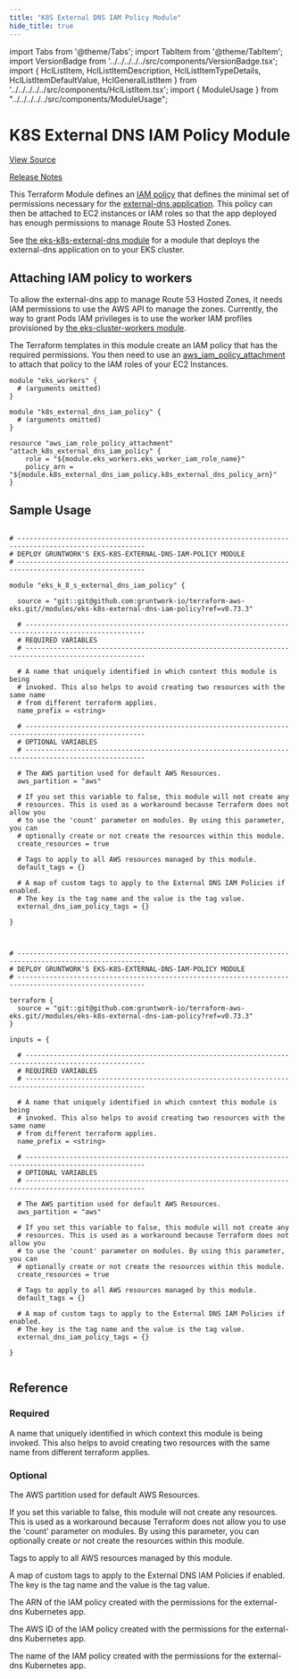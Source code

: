 ```yaml
---
title: "K8S External DNS IAM Policy Module"
hide_title: true
---
```


import Tabs from '@theme/Tabs';
import TabItem from '@theme/TabItem';
import VersionBadge from '../../../../../src/components/VersionBadge.tsx';
import { HclListItem, HclListItemDescription, HclListItemTypeDetails, HclListItemDefaultValue, HclGeneralListItem } from '../../../../../src/components/HclListItem.tsx';
import { ModuleUsage } from "../../../../../src/components/ModuleUsage";

<VersionBadge repoTitle="Amazon EKS" version="0.73.3" lastModifiedVersion="0.72.1"/>

# K8S External DNS IAM Policy Module

<a href="https://github.com/gruntwork-io/terraform-aws-eks/tree/v0.73.3/modules/eks-k8s-external-dns-iam-policy" className="link-button" title="View the source code for this module in GitHub.">View Source</a>

<a href="https://github.com/gruntwork-io/terraform-aws-eks/releases/tag/v0.72.1" className="link-button" title="Release notes for only versions which impacted this module.">Release Notes</a>

This Terraform Module defines an [IAM
policy](http://docs.aws.amazon.com/AmazonCloudWatch/latest/DeveloperGuide/QuickStartEC2Instance.html#d0e22325) that
defines the minimal set of permissions necessary for the [external-dns
application](https://github.com/kubernetes-incubator/external-dns). This policy can then be attached to EC2
instances or IAM roles so that the app deployed has enough permissions to manage Route 53 Hosted Zones.

See [the eks-k8s-external-dns module](https://github.com/gruntwork-io/terraform-aws-eks/tree/v0.73.3/modules/eks-k8s-external-dns) for a module that deploys the external-dns
application on to your EKS cluster.

## Attaching IAM policy to workers

To allow the external-dns app to manage Route 53 Hosted Zones, it needs IAM permissions to use the AWS API to manage the
zones. Currently, the way to grant Pods IAM privileges is to use the worker IAM profiles provisioned by [the
eks-cluster-workers module](https://github.com/gruntwork-io/terraform-aws-eks/tree/v0.73.3/modules/eks-cluster-workers/README.md#how-do-you-add-additional-iam-policies).

The Terraform templates in this module create an IAM policy that has the required permissions. You then need to use an
[aws_iam_policy_attachment](https://www.terraform.io/docs/providers/aws/r/iam_policy_attachment.html) to attach that
policy to the IAM roles of your EC2 Instances.

```hcl
module "eks_workers" {
  # (arguments omitted)
}

module "k8s_external_dns_iam_policy" {
  # (arguments omitted)
}

resource "aws_iam_role_policy_attachment" "attach_k8s_external_dns_iam_policy" {
    role = "${module.eks_workers.eks_worker_iam_role_name}"
    policy_arn = "${module.k8s_external_dns_iam_policy.k8s_external_dns_policy_arn}"
}
```

## Sample Usage

<Tabs>
<TabItem value="terraform" label="Terraform" default>

```hcl title="main.tf"

# ------------------------------------------------------------------------------------------------------
# DEPLOY GRUNTWORK'S EKS-K8S-EXTERNAL-DNS-IAM-POLICY MODULE
# ------------------------------------------------------------------------------------------------------

module "eks_k_8_s_external_dns_iam_policy" {

  source = "git::git@github.com:gruntwork-io/terraform-aws-eks.git//modules/eks-k8s-external-dns-iam-policy?ref=v0.73.3"

  # ----------------------------------------------------------------------------------------------------
  # REQUIRED VARIABLES
  # ----------------------------------------------------------------------------------------------------

  # A name that uniquely identified in which context this module is being
  # invoked. This also helps to avoid creating two resources with the same name
  # from different terraform applies.
  name_prefix = <string>

  # ----------------------------------------------------------------------------------------------------
  # OPTIONAL VARIABLES
  # ----------------------------------------------------------------------------------------------------

  # The AWS partition used for default AWS Resources.
  aws_partition = "aws"

  # If you set this variable to false, this module will not create any
  # resources. This is used as a workaround because Terraform does not allow you
  # to use the 'count' parameter on modules. By using this parameter, you can
  # optionally create or not create the resources within this module.
  create_resources = true

  # Tags to apply to all AWS resources managed by this module.
  default_tags = {}

  # A map of custom tags to apply to the External DNS IAM Policies if enabled.
  # The key is the tag name and the value is the tag value.
  external_dns_iam_policy_tags = {}

}


```

</TabItem>
<TabItem value="terragrunt" label="Terragrunt" default>

```hcl title="terragrunt.hcl"

# ------------------------------------------------------------------------------------------------------
# DEPLOY GRUNTWORK'S EKS-K8S-EXTERNAL-DNS-IAM-POLICY MODULE
# ------------------------------------------------------------------------------------------------------

terraform {
  source = "git::git@github.com:gruntwork-io/terraform-aws-eks.git//modules/eks-k8s-external-dns-iam-policy?ref=v0.73.3"
}

inputs = {

  # ----------------------------------------------------------------------------------------------------
  # REQUIRED VARIABLES
  # ----------------------------------------------------------------------------------------------------

  # A name that uniquely identified in which context this module is being
  # invoked. This also helps to avoid creating two resources with the same name
  # from different terraform applies.
  name_prefix = <string>

  # ----------------------------------------------------------------------------------------------------
  # OPTIONAL VARIABLES
  # ----------------------------------------------------------------------------------------------------

  # The AWS partition used for default AWS Resources.
  aws_partition = "aws"

  # If you set this variable to false, this module will not create any
  # resources. This is used as a workaround because Terraform does not allow you
  # to use the 'count' parameter on modules. By using this parameter, you can
  # optionally create or not create the resources within this module.
  create_resources = true

  # Tags to apply to all AWS resources managed by this module.
  default_tags = {}

  # A map of custom tags to apply to the External DNS IAM Policies if enabled.
  # The key is the tag name and the value is the tag value.
  external_dns_iam_policy_tags = {}

}


```

</TabItem>
</Tabs>




## Reference

<Tabs>
<TabItem value="inputs" label="Inputs" default>

### Required

<HclListItem name="name_prefix" requirement="required" type="string">
<HclListItemDescription>

A name that uniquely identified in which context this module is being invoked. This also helps to avoid creating two resources with the same name from different terraform applies.

</HclListItemDescription>
</HclListItem>

### Optional

<HclListItem name="aws_partition" requirement="optional" type="string">
<HclListItemDescription>

The AWS partition used for default AWS Resources.

</HclListItemDescription>
<HclListItemDefaultValue defaultValue="&quot;aws&quot;"/>
</HclListItem>

<HclListItem name="create_resources" requirement="optional" type="bool">
<HclListItemDescription>

If you set this variable to false, this module will not create any resources. This is used as a workaround because Terraform does not allow you to use the 'count' parameter on modules. By using this parameter, you can optionally create or not create the resources within this module.

</HclListItemDescription>
<HclListItemDefaultValue defaultValue="true"/>
</HclListItem>

<HclListItem name="default_tags" requirement="optional" type="map(string)">
<HclListItemDescription>

Tags to apply to all AWS resources managed by this module.

</HclListItemDescription>
<HclListItemDefaultValue defaultValue="{}"/>
</HclListItem>

<HclListItem name="external_dns_iam_policy_tags" requirement="optional" type="map(string)">
<HclListItemDescription>

A map of custom tags to apply to the External DNS IAM Policies if enabled. The key is the tag name and the value is the tag value.

</HclListItemDescription>
<HclListItemDefaultValue defaultValue="{}"/>
</HclListItem>

</TabItem>
<TabItem value="outputs" label="Outputs">

<HclListItem name="k8s_external_dns_policy_arn">
<HclListItemDescription>

The ARN of the IAM policy created with the permissions for the external-dns Kubernetes app.

</HclListItemDescription>
</HclListItem>

<HclListItem name="k8s_external_dns_policy_id">
<HclListItemDescription>

The AWS ID of the IAM policy created with the permissions for the external-dns Kubernetes app.

</HclListItemDescription>
</HclListItem>

<HclListItem name="k8s_external_dns_policy_name">
<HclListItemDescription>

The name of the IAM policy created with the permissions for the external-dns Kubernetes app.

</HclListItemDescription>
</HclListItem>

</TabItem>
</Tabs>

<!-- ##DOCS-SOURCER-START
{
  "originalSources": [
    "https://github.com/gruntwork-io/terraform-aws-eks/tree/v0.73.3/modules/eks-k8s-external-dns-iam-policy/readme.md",
    "https://github.com/gruntwork-io/terraform-aws-eks/tree/v0.73.3/modules/eks-k8s-external-dns-iam-policy/variables.tf",
    "https://github.com/gruntwork-io/terraform-aws-eks/tree/v0.73.3/modules/eks-k8s-external-dns-iam-policy/outputs.tf"
  ],
  "sourcePlugin": "module-catalog-api",
  "hash": "8cdbbfbe7fb3e8a15d55a61dab557a32"
}
##DOCS-SOURCER-END -->
